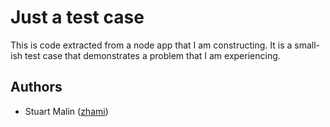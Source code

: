 # Just a test case

 This is code extracted from a node app that I am constructing. It is a small-ish test case that demonstrates a problem that I am experiencing.

## Authors

 - Stuart Malin ([zhami](http://github.com/zhami))

